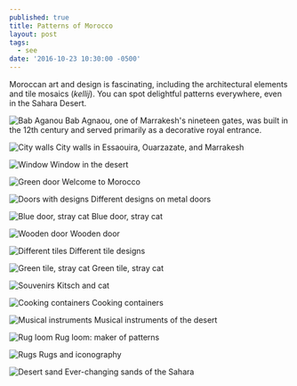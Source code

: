 ```yaml
---
published: true
title: Patterns of Morocco
layout: post
tags:
  - see
date: '2016-10-23 10:30:00 -0500'
---
```

Moroccan art and design is fascinating, including the architectural elements and tile mosaics (_kellij_). You can spot delightful patterns everywhere, even in the Sahara Desert.

<!--more-->

![Bab Aganou]({{site.baseurl}}/images/2016/10/23-patterns-of-morocco/bab-agnaou.jpg)
Bab Agnaou, one of Marrakesh's nineteen gates, was built in the 12th century and served primarily as a decorative royal entrance.

![City walls]({{site.baseurl}}/images/2016/10/23-patterns-of-morocco/walls.jpg)
City walls in Essaouira, Ouarzazate, and Marrakesh

![Window]({{site.baseurl}}/images/2016/10/23-patterns-of-morocco/window.jpg)
Window in the desert

![Green door]({{site.baseurl}}/images/2016/10/23-patterns-of-morocco/welcome.jpg)
Welcome to Morocco

![Doors with designs]({{site.baseurl}}/images/2016/10/23-patterns-of-morocco/doors.jpg)
Different designs on metal doors

![Blue door, stray cat]({{site.baseurl}}/images/2016/10/23-patterns-of-morocco/door-cat.jpg)
Blue door, stray cat

![Wooden door]({{site.baseurl}}/images/2016/10/23-patterns-of-morocco/door-wooden.jpg)
Wooden door

![Different tiles]({{site.baseurl}}/images/2016/10/23-patterns-of-morocco/tiles.jpg)
Different tile designs

![Green tile, stray cat]({{site.baseurl}}/images/2016/10/23-patterns-of-morocco/tile-green.jpg)
Green tile, stray cat

![Souvenirs]({{site.baseurl}}/images/2016/10/23-patterns-of-morocco/souvenirs.jpg)
Kitsch and cat

![Cooking containers]({{site.baseurl}}/images/2016/10/23-patterns-of-morocco/cooking.jpg)
Cooking containers

![Musical instruments]({{site.baseurl}}/images/2016/10/23-patterns-of-morocco/music.jpg)
Musical instruments of the desert

![Rug loom]({{site.baseurl}}/images/2016/10/23-patterns-of-morocco/loom.jpg)
Rug loom: maker of patterns

![Rugs]({{site.baseurl}}/images/2016/10/23-patterns-of-morocco/rugs.jpg)
Rugs and iconography

![Desert sand]({{site.baseurl}}/images/2016/10/23-patterns-of-morocco/sand.jpg)
Ever-changing sands of the Sahara

